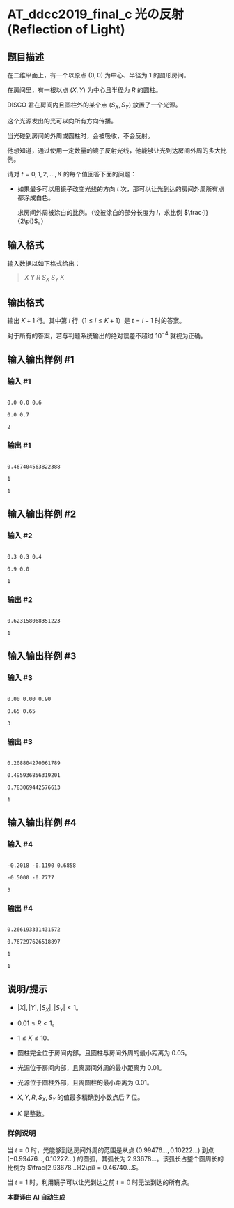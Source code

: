 # AT_ddcc2019_final_c 光の反射 (Reflection of Light)

## 题目描述

在二维平面上，有一个以原点 $(0, 0)$ 为中心、半径为 $1$ 的圆形房间。  
在房间里，有一根以点 $(X, Y)$ 为中心且半径为 $R$ 的圆柱。

DISCO 君在房间内且圆柱外的某个点 $(S_X, S_Y)$ 放置了一个光源。  
这个光源发出的光可以向所有方向传播。  
当光碰到房间的外周或圆柱时，会被吸收，不会反射。

他想知道，通过使用一定数量的镜子反射光线，他能够让光到达房间外周的多大比例。  
请对 $t = 0, 1, 2, \ldots, K$ 的每个值回答下面的问题：

- 如果最多可以用镜子改变光线的方向 $t$ 次，那可以让光到达的房间外周所有点都涂成白色。  
  求房间外周被涂白的比例。（设被涂白的部分长度为 $l$，求比例 $\frac{l}{2\pi}$。）

## 输入格式

输入数据以如下格式给出：

> $X$ $Y$ $R$ $S_X$ $S_Y$ $K$

## 输出格式

输出 $K + 1$ 行。其中第 $i$ 行（$1 \leq i \leq K + 1$）是 $t = i - 1$ 时的答案。  
对于所有的答案，若与判题系统输出的绝对误差不超过 $10^{-4}$ 就视为正确。

## 输入输出样例 #1

### 输入 #1

```
0.0 0.0 0.6
0.0 0.7
2
```

### 输出 #1

```
0.467404563822388
1
1
```

## 输入输出样例 #2

### 输入 #2

```
0.3 0.3 0.4
0.9 0.0
1
```

### 输出 #2

```
0.623158068351223
1
```

## 输入输出样例 #3

### 输入 #3

```
0.00 0.00 0.90
0.65 0.65
3
```

### 输出 #3

```
0.208804270061789
0.495936856319201
0.783069442576613
1
```

## 输入输出样例 #4

### 输入 #4

```
-0.2018 -0.1190 0.6858
-0.5000 -0.7777
3
```

### 输出 #4

```
0.266193331431572
0.767297626518897
1
1
```

## 说明/提示

- $|X|, |Y|, |S_X|, |S_Y| < 1$。
- $0.01 \leq R < 1$。
- $1 \leq K \leq 10$。
- 圆柱完全位于房间内部，且圆柱与房间外周的最小距离为 $0.05$。
- 光源位于房间内部，且离房间外周的最小距离为 $0.01$。
- 光源位于圆柱外部，且离圆柱的最小距离为 $0.01$。
- $X, Y, R, S_X, S_Y$ 的值最多精确到小数点后 $7$ 位。
- $K$ 是整数。

### 样例说明

当 $t = 0$ 时，光能够到达房间外周的范围是从点 $(0.99476..., 0.10222...)$ 到点 $(-0.99476..., 0.10222...)$ 的圆弧，其弧长为 $2.93678...$。该弧长占整个圆周长的比例为 $\frac{2.93678...}{2\pi} = 0.46740...$。  
当 $t = 1$ 时，利用镜子可以让光到达之前 $t = 0$ 时无法到达的所有点。

 **本翻译由 AI 自动生成**